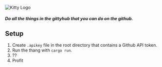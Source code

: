![Kitty Logo](logo.png "Kitty Logo")

##### Do all the things in the gittyhub that you can do on the github.
## Setup

1. Create `.apikey` file in the root directory that contains a Github API token.
2. Run the thang with `cargo run`.
3. ??
3. Profit

